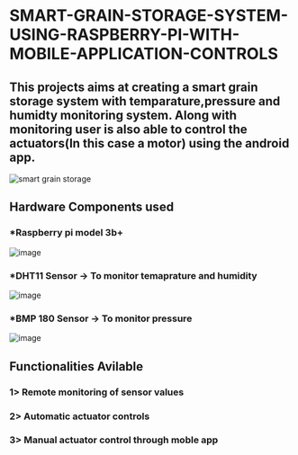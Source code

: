 # SMART-GRAIN-STORAGE-SYSTEM-USING-RASPBERRY-PI-WITH-MOBILE-APPLICATION-CONTROLS

## This projects aims at creating a smart grain storage system with temparature,pressure and humidty monitoring system. Along with monitoring user is also able to control the actuators(In this case a motor) using the android app.

![smart grain storage](https://github.com/BlueFOX-N/SMART-GRAIN-STORAGE-SYSTEM-USING-RASPBERRY-PI-WITH-MOBILE-APPLICATION-CONTROLS/assets/144304259/960f81f6-a19d-4c83-969e-27de45ee07d7)

## Hardware Components used
### *Raspberry pi model 3b+
![image](https://raw.githubusercontent.com/BlueFOX-N/SMART-GRAIN-STORAGE-SYSTEM-USING-RASPBERRY-PI-WITH-MOBILE-APPLICATION-CONTROLS/main/IMAGE_DIR/pi3b%2B.png)

### *DHT11 Sensor -> To monitor temaprature and humidity
![image](https://raw.githubusercontent.com/BlueFOX-N/SMART-GRAIN-STORAGE-SYSTEM-USING-RASPBERRY-PI-WITH-MOBILE-APPLICATION-CONTROLS/main/IMAGE_DIR/DHT11.png)

### *BMP 180 Sensor -> To monitor pressure
![image](https://raw.githubusercontent.com/BlueFOX-N/SMART-GRAIN-STORAGE-SYSTEM-USING-RASPBERRY-PI-WITH-MOBILE-APPLICATION-CONTROLS/main/IMAGE_DIR/BMP180.png)

## Functionalities Avilable
### 1> Remote monitoring of sensor values
### 2> Automatic actuator controls
### 3> Manual actuator control through moble app




